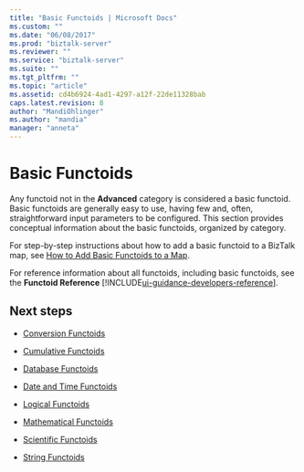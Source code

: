 ```yaml
---
title: "Basic Functoids | Microsoft Docs"
ms.custom: ""
ms.date: "06/08/2017"
ms.prod: "biztalk-server"
ms.reviewer: ""
ms.service: "biztalk-server"
ms.suite: ""
ms.tgt_pltfrm: ""
ms.topic: "article"
ms.assetid: cd4b6924-4ad1-4297-a12f-22de11328bab
caps.latest.revision: 8
author: "MandiOhlinger"
ms.author: "mandia"
manager: "anneta"
---
```

# Basic Functoids
Any functoid not in the **Advanced** category is considered a basic functoid. Basic functoids are generally easy to use, having few and, often, straightforward input parameters to be configured. This section provides conceptual information about the basic functoids, organized by category.  
  
 For step-by-step instructions about how to add a basic functoid to a BizTalk map, see [How to Add Basic Functoids to a Map](../core/how-to-add-basic-functoids-to-a-map.md).  
  
 For reference information about all functoids, including basic functoids, see the **Functoid Reference** [!INCLUDE[ui-guidance-developers-reference](../includes/ui-guidance-developers-reference.md)].
  
## Next steps
  
-   [Conversion Functoids](../core/conversion-functoids.md)  
  
-   [Cumulative Functoids](../core/cumulative-functoids.md)  
  
-   [Database Functoids](../core/database-functoids.md)  
  
-   [Date and Time Functoids](../core/date-and-time-functoids.md)  
  
-   [Logical Functoids](../core/logical-functoids.md)  
  
-   [Mathematical Functoids](../core/mathematical-functoids.md)  
  
-   [Scientific Functoids](../core/scientific-functoids.md)  
  
-   [String Functoids](../core/string-functoids.md)
